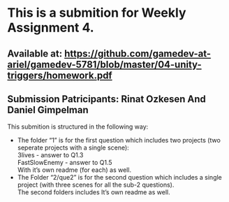 <h1 class="code-line" data-line-start=0 data-line-end=1 ><a id="This_is_a_submition_for_Weekly_Assignment_4_0"></a>This is a submition for Weekly Assignment 4.</h1>
<h2 class="code-line" data-line-start=1 data-line-end=2 ><a id="Available_at_httpsgithubcomgamedevatarielgamedev5781blobmaster04unitytriggershomeworkpdf_1"></a>Available at: <a href="https://github.com/gamedev-at-ariel/gamedev-5781/blob/master/04-unity-triggers/homework.pdf">https://github.com/gamedev-at-ariel/gamedev-5781/blob/master/04-unity-triggers/homework.pdf</a></h2>
<h2 class="code-line" data-line-start=2 data-line-end=3 ><a id="Submission_Patricipants_Rinat_Ozkesen_And_Daniel_Gimpelman_2"></a>Submission Patricipants: Rinat Ozkesen And Daniel Gimpelman</h2>
<p class="has-line-data" data-line-start="4" data-line-end="5">This submition is structured in the following way:</p>
<ul>
<li class="has-line-data" data-line-start="5" data-line-end="9">The folder “1” is for the first question which includes two projects (two seperate projects with a single scene):<br>
3lives - answer to Q1.3<br>
FastSlowEnemy - answer to Q1.5<br>
With it’s own readme (for each) as well.</li>
<li class="has-line-data" data-line-start="9" data-line-end="11">The Folder “2/que2” is for the second question which includes a single project (with three scenes for all the sub-2 questions).<br>
The second folders includes It’s own readme as well.</li>
</ul>
